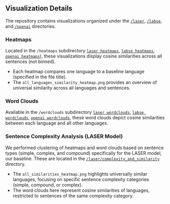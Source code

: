 ## Visualization Details  

The repository contains visualizations organized under the [`/laser`](https://github.com/siddhi-bansal/NLP-Semantics-Final-Project/tree/main/laser), [`/labse`](https://github.com/siddhi-bansal/NLP-Semantics-Final-Project/tree/main/labse), and [`/openai`](https://github.com/siddhi-bansal/NLP-Semantics-Final-Project/tree/main/openai) directories.  

### Heatmaps  
Located in the `/heatmaps` subdirectory [`laser heatmaps`](https://github.com/siddhi-bansal/NLP-Semantics-Final-Project/tree/main/laser/heatmaps), [`labse heatmaps`](https://github.com/siddhi-bansal/NLP-Semantics-Final-Project/tree/main/labse/heatmaps), [`openai heatmaps`](https://github.com/siddhi-bansal/NLP-Semantics-Final-Project/tree/main/openai/heatmaps)), these visualizations display cosine similarities across all sentences (not binned).  
- Each heatmap compares one language to a baseline language (specified in the file title).  
- The `all_languages_similarity_heatmap.png` provides an overview of universal similarity across all languages and sentences.  

### Word Clouds  
Available in the `/wordclouds` subdirectory [`laser wordclouds`](https://github.com/siddhi-bansal/NLP-Semantics-Final-Project/tree/main/laser/wordclouds), [`labse wordclouds`](https://github.com/siddhi-bansal/NLP-Semantics-Final-Project/tree/main/labse/wordclouds), [`openai wordclouds`](https://github.com/siddhi-bansal/NLP-Semantics-Final-Project/tree/main/openai/wordclouds), these word clouds depict cosine similarities between each language and all other languages.  

### Sentence Complexity Analysis (LASER Model)  
We performed clustering of heatmaps and word clouds based on sentence types (simple, complex, and compound) specifically for the LASER model, our baseline. These are located in the 
[`/laser/complexity_and_similarity`](https://github.com/siddhi-bansal/NLP-Semantics-Final-Project/tree/main/laser/complexity_and_similarity) directory.  
- The `all_similarities_heatmap.png` highlights universally similar languages, focusing on specific sentence complexity categories (simple, compound, or complex).  
- The word clouds here represent cosine similarities of languages, restricted to sentences of the same complexity category.  
